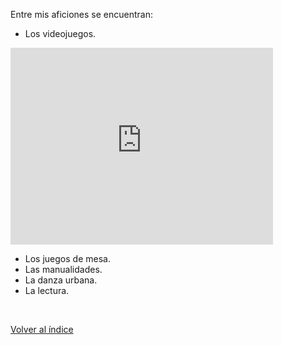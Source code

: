 Entre mis aficiones se encuentran:

+ Los videojuegos.

<embed margin="auto" width="420" height="315" src="https://www.youtube.com/embed/XGSy3_Czz8k?controls=1">

+ Los juegos de mesa.
+ Las manualidades.
+ La danza urbana.
+ La lectura.

<br>

[Volver al índice](index.md)
